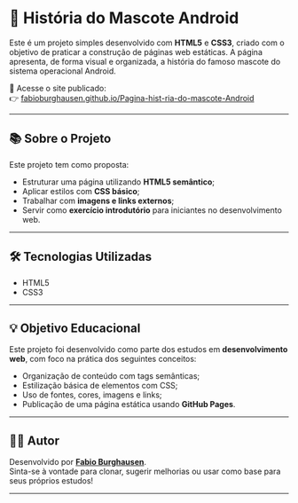 # 🤖 História do Mascote Android

Este é um projeto simples desenvolvido com **HTML5** e **CSS3**, criado com o objetivo de praticar a construção de páginas web estáticas. A página apresenta, de forma visual e organizada, a história do famoso mascote do sistema operacional Android.

🔗 Acesse o site publicado:  
👉 [fabioburghausen.github.io/Pagina-hist-ria-do-mascote-Android](https://fabioburghausen.github.io/Pagina-hist-ria-do-mascote-Android/)

---

## 📚 Sobre o Projeto

Este projeto tem como proposta:

- Estruturar uma página utilizando **HTML5 semântico**;
- Aplicar estilos com **CSS básico**;
- Trabalhar com **imagens e links externos**;
- Servir como **exercício introdutório** para iniciantes no desenvolvimento web.

---

## 🛠️ Tecnologias Utilizadas

- HTML5
- CSS3

---

## 💡 Objetivo Educacional

Este projeto foi desenvolvido como parte dos estudos em **desenvolvimento web**, com foco na prática dos seguintes conceitos:

- Organização de conteúdo com tags semânticas;
- Estilização básica de elementos com CSS;
- Uso de fontes, cores, imagens e links;
- Publicação de uma página estática usando **GitHub Pages**.

---

## 👨‍💻 Autor

Desenvolvido por **[Fabio Burghausen](https://github.com/fabioburghausen)**.  
Sinta-se à vontade para clonar, sugerir melhorias ou usar como base para seus próprios estudos!

---




